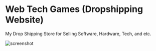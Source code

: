 # Web Tech Games (Dropshipping Website)

My Drop Shipping Store for Selling Software, Hardware, Tech, and etc.

<img src="public_html/images/wtgscreenshot.png" alt="screenshot" title="Web Tech Games">